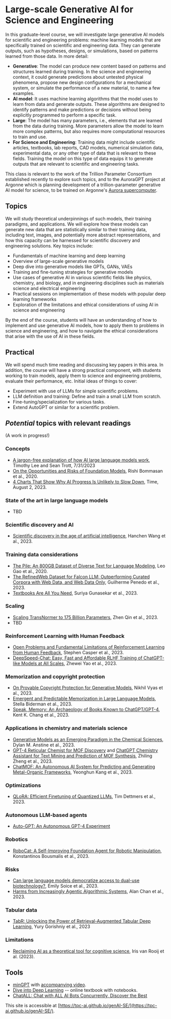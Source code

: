 # Large-scale Generative AI for Science and Engineering

In this graduate-level course, we will investigate large generative AI models for scientific and engineering problems: machine learning models that are specifically trained on scientific and engineering data. They can generate outputs, such as hypotheses, designs, or simulations, based on patterns learned from those data. In more detail:

* **Generative**: The model can produce new content based on patterns and structures learned during training. In the science and engineering context, it could generate predictions about untested physical phenomena, propose new design configurations for a mechanical system, or simulate the performance of a new material, to name a few examples.
* **AI model**: It uses machine learning algorithms that the model uses to learn from data and generate outputs. These algorithms are designed to identify patterns and make predictions or decisions without being explicitly programmed to perform a specific task.
* **Large**: The model has many parameters, i.e., elements that are learned from the data during training. More parameters allow the model to learn more complex patterns, but also requires more computational resources to train and use.
* **For Science and Engineering**: Training data might include scientific articles, textbooks, lab reports, CAD models, numerical simulation data, experimental data, or any other type of data that is relevant to these fields. Training the model on this type of data equips it to generate outputs that are relevant to scientific and engineering tasks.

This class is relevant to the work of the Trillion Parameter Consortium established recently to explore such topics, and to the AuroraGPT project at Argonne which is planning development of a trillion-parameter generative AI model for science, to be trained on Argonne's [Aurora supercomputer](https://www.alcf.anl.gov/aurora).
  
<!--Such models may be useful in accelerating research, generating novel hypotheses, optimizing designs, and much more.-->

## Topics

We will study theoretical underpinnings of such models, their training paradigms, and applications. 
We will explore how these models can generate new data that are statistically similar to their training data, including text, images, and potentially more abstract representations, and how this capacity can be harnessed for scientific discovery and engineering solutions.
Key topics include:
*	Fundamentals of machine learning and deep learning
*	Overview of large-scale generative models
*	Deep dive into generative models like GPTs, GANs, VAEs
*	Training and fine-tuning strategies for generative models
*	Use cases of generative AI in various scientific fields like physics, chemistry, and biology, and in engineering disciplines such as materials science and electrical engineering
*	Practical sessions on implementation of these models with popular deep learning frameworks
*	Exploration of the limitations and ethical considerations of using AI in science and engineering
  
By the end of the course, students will have an understanding of how to implement and use generative AI models, how to apply them to problems in science and engineering, and how to navigate the ethical considerations that arise with the use of AI in these fields.


## Practical 

We will spend much time reading and discussing key papers in this area. In addition, the course will have a strong practical component, with students working to train models, apply them to science and engineering problems, evaluate their performance, etc. Initial ideas of things to cover:
* Experiment with use of LLMs for simple scientific problems.
* LLM definition and training: Define and train a small LLM from scratch.
* Fine-tuning/specialization for various tasks.
* Extend AutoGPT or similar for a scientific problem.


## *Potential* topics with relevant readings

(A work in progress!)

### Concepts 

* [A jargon-free explanation of how AI large language models work](https://arstechnica.com/science/2023/07/a-jargon-free-explanation-of-how-ai-large-language-models-work/), Timothy Lee and Sean Trott, 7/31/2023
* [On the Opportunities and Risks of Foundation Models](https://arxiv.org/pdf/2108.07258.pdf?utm_source=morning_brew), Rishi Bommasan et al., 2020.
* [4 Charts That Show Why AI Progress Is Unlikely to Slow Down](https://time.com/6300942/ai-progress-charts/), Time, August 2, 2023.

### State of the art in large language models

* TBD

### Scientific discovery and AI

* [Scientific discovery in the age of artificial intelligence](https://www.nature.com/articles/s41586-023-06221-2), Hanchen Wang et al., 2023.

### Training data considerations

* [The Pile: An 800GB Dataset of Diverse Text for Language Modeling](https://arxiv.org/pdf/2101.00027.pdf), Leo Gao et al., 2020.
* [The RefinedWeb Dataset for Falcon LLM: Outperforming Curated Corpora with Web Data, and Web Data Only](https://arxiv.org/pdf/2306.01116.pdf), Guilherme Penedo et al., 2023.
* [Textbooks Are All You Need](https://arxiv.org/pdf/2306.11644.pdf), Suriya Gunasekar et al., 2023.

### Scaling 

* [Scaling TransNormer to 175 Billion Parameters](https://arxiv.org/pdf/2307.14995.pdf), Zhen Qin et al., 2023.
* TBD

### Reinforcement Learning with Human Feedback

* [Open Problems and Fundamental Limitations of Reinforcement Learning from Human Feedback](https://arxiv.org/pdf/2307.15217.pdf), Stephen Casper et al., 2023.
* [DeepSpeed-Chat: Easy, Fast and Affordable RLHF Training of ChatGPT-like Models at All Scales](https://arxiv.org/pdf/2308.01320.pdf), Zhewei Yao et al., 2023.


### Memorization and copyright protection

* [On Provable Copyright Protection for Generative Models](https://arxiv.org/pdf/2302.10870.pdf), Nikhil Vyas et al., 2023.
* [Emergent and Predictable Memorization in Large Language Models](https://arxiv.org/pdf/2304.11158.pdf), Stella Biderman et al., 2023.
* [Speak, Memory: An Archaeology of Books Known to ChatGPT/GPT-4](https://arxiv.org/pdf/2305.00118v1.pdf), Kent K. Chang et al., 2023.

### Applications in chemistry and materials science

* [Generative Models as an Emerging Paradigm in the Chemical Sciences](https://pubs.acs.org/doi/10.1021/jacs.2c13467), Dylan M. Anstine et al., 2023.
* [GPT-4 Reticular Chemist for MOF Discovery](https://arxiv.org/abs/2306.14915) and [ChatGPT Chemistry Assistant for Text Mining and Prediction of MOF Synthesis](https://arxiv.org/pdf/2306.11296.pdf), Zhiling Zheng et al., 2023.
* [ChatMOF: An Autonomous AI System for Predicting and Generating Metal-Organic Frameworks](https://arxiv.org/abs/2308.01423), Yeonghun Kang et al., 2023.

### Optimizations

* [QLoRA: Efficient Finetuning of Quantized LLMs](https://arxiv.org/pdf/2305.14314.pdf), Tim Dettmers et al., 2023.

### Autonomous LLM-based agents

* [Auto-GPT: An Autonomous GPT-4 Experiment](https://github.com/Significant-Gravitas/Auto-GPT)

### Robotics

* [RoboCat: A Self-Improving Foundation Agent for Robotic Manipulation](https://arxiv.org/pdf/2306.11706.pdf), Konstantinos Bousmalis et al., 2023.

### Risks

* [Can large language models democratize access to dual-use biotechnology?](https://arxiv.org/pdf/2306.03809.pdf), Emily Soice et al., 2023.
* [Harms from Increasingly Agentic Algorithmic Systems](https://arxiv.org/pdf/2302.10329.pdf), Alan Chan et al., 2023.

### Tabular data

* [TabR: Unlocking the Power of Retrieval-Augmented Tabular Deep Learning](https://arxiv.org/pdf/2307.14338.pdf), Yury Gorishniy et al., 2023

### Limitations

* [Reclaiming AI as a theoretical tool for cognitive science](https://psyarxiv.com/4cbuv), Iris van Rooij et al. (2023).

## Tools

* [minGPT](https://github.com/karpathy/minGPT) with [accompanying video](https://www.youtube.com/watch?v=kCc8FmEb1nY).
* [Dive into Deep Learning](http://d2l.ai) -- online textbook with notebooks.
* [ChatALL: Chat with ALL AI Bots Concurrently, Discover the Best](https://github.com/sunner/ChatALL)

This site is accessible at [https://tpc-ai.github.io/genAI-SE/](https://tpc-ai.github.io/genAI-SE/).
